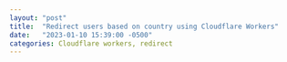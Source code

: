```yaml
---
layout: "post"
title:  "Redirect users based on country using Cloudflare Workers"
date:   "2023-01-10 15:39:00 -0500"
categories: Cloudflare workers, redirect
---
```


